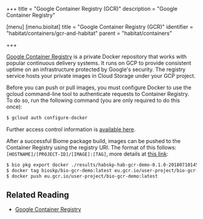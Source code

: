 +++
title = "Google Container Registry (GCR)"
description = "Google Container Registry"

[menu]
  [menu.bioitat]
    title = "Google Container Registry (GCR)"
    identifier = "habitat/containers/gcr-and-habitat"
    parent = "habitat/containers"

+++


[Google Container Registry](https://cloud.google.com/container-registry/) is a private Docker repository that
works with popular continuous delivery systems. It runs on GCP to provide consistent uptime on an infrastructure
protected by Google's security. The registry service hosts your private images in Cloud Storage under your GCP project.

Before you can push or pull images, you must configure Docker to use the gcloud command-line tool to authenticate
requests to Container Registry. To do so, run the following command (you are only required to do this once):

```bash
$ gcloud auth configure-docker
```

Further access control information is [available here](https://cloud.google.com/container-registry/docs/access-control).

After a successful Biome package build, images can be pushed to the Container Registry using the registry URI. The format of this
follows: `[HOSTNAME]/[PROJECT-ID]/[IMAGE]:[TAG]`, more details at [this link](https://cloud.google.com/container-registry/docs/pushing-and-pulling):

```bash
$ bio pkg export docker ./results/habskp-hab-gcr-demo-0.1.0-20180710145742-x86_64-linux.hart
$ docker tag bioskp/bio-gcr-demo:latest eu.gcr.io/user-project/bio-gcr-demo:latest
$ docker push eu.gcr.io/user-project/bio-gcr-demo:latest
```

## Related Reading

* [Google Container Registry](https://cloud.google.com/container-registry/)
